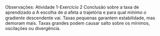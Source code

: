Observações: Atividade 1-Exercício 2
Conclusão sobre a taxa de aprendizado 𝛼
A escolha de 𝛼 afeta a trajetória e para qual mínimo o gradiente descendente vai.
Taxas pequenas garantem estabilidade, mas demoram mais.
Taxas grandes podem causar salto sobre os mínimos, oscilações ou divergência.
